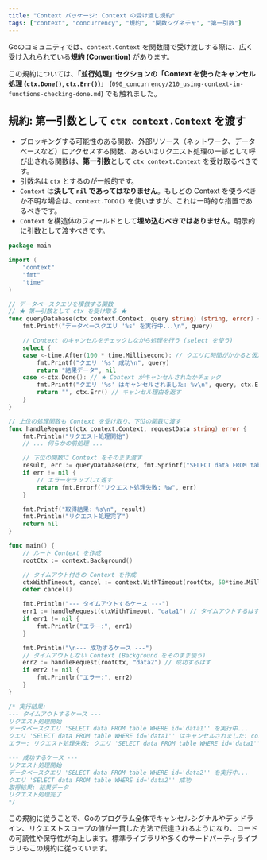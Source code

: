 ```yaml
---
title: "Context パッケージ: Context の受け渡し規約"
tags: ["context", "concurrency", "規約", "関数シグネチャ", "第一引数"]
---
```


Goのコミュニティでは、`context.Context` を関数間で受け渡しする際に、広く受け入れられている**規約 (Convention)** があります。

この規約については、**「並行処理」**セクションの**「Context を使ったキャンセル処理 (`ctx.Done()`, `ctx.Err()`)」** (`090_concurrency/210_using-context-in-functions-checking-done.md`) でも触れました。

## 規約: 第一引数として `ctx context.Context` を渡す

*   ブロッキングする可能性のある関数、外部リソース（ネットワーク、データベースなど）にアクセスする関数、あるいはリクエスト処理の一部として呼び出される関数は、**第一引数**として `ctx context.Context` を受け取るべきです。
*   引数名は `ctx` とするのが一般的です。
*   `Context` は**決して `nil` であってはなりません**。もしどの Context を使うべきか不明な場合は、`context.TODO()` を使いますが、これは一時的な措置であるべきです。
*   `Context` を構造体のフィールドとして**埋め込むべきではありません**。明示的に引数として渡すべきです。

```go title="Context を第一引数として渡す例"
package main

import (
	"context"
	"fmt"
	"time"
)

// データベースクエリを模倣する関数
// ★ 第一引数として ctx を受け取る ★
func queryDatabase(ctx context.Context, query string) (string, error) {
	fmt.Printf("データベースクエリ '%s' を実行中...\n", query)

	// Context のキャンセルをチェックしながら処理を行う (select を使う)
	select {
	case <-time.After(100 * time.Millisecond): // クエリに時間がかかると仮定
		fmt.Printf("クエリ '%s' 成功\n", query)
		return "結果データ", nil
	case <-ctx.Done(): // ★ Context がキャンセルされたかチェック
		fmt.Printf("クエリ '%s' はキャンセルされました: %v\n", query, ctx.Err())
		return "", ctx.Err() // キャンセル理由を返す
	}
}

// 上位の処理関数も Context を受け取り、下位の関数に渡す
func handleRequest(ctx context.Context, requestData string) error {
	fmt.Println("リクエスト処理開始")
	// ... 何らかの前処理 ...

	// 下位の関数に Context をそのまま渡す
	result, err := queryDatabase(ctx, fmt.Sprintf("SELECT data FROM table WHERE id='%s'", requestData))
	if err != nil {
		// エラーをラップして返す
		return fmt.Errorf("リクエスト処理失敗: %w", err)
	}

	fmt.Printf("取得結果: %s\n", result)
	fmt.Println("リクエスト処理完了")
	return nil
}

func main() {
	// ルート Context を作成
	rootCtx := context.Background()

	// タイムアウト付きの Context を作成
	ctxWithTimeout, cancel := context.WithTimeout(rootCtx, 50*time.Millisecond) // 50ms でタイムアウト
	defer cancel()

	fmt.Println("--- タイムアウトするケース ---")
	err1 := handleRequest(ctxWithTimeout, "data1") // タイムアウトするはず
	if err1 != nil {
		fmt.Println("エラー:", err1)
	}

	fmt.Println("\n--- 成功するケース ---")
	// タイムアウトしない Context (Background をそのまま使う)
	err2 := handleRequest(rootCtx, "data2") // 成功するはず
	if err2 != nil {
		fmt.Println("エラー:", err2)
	}
}

/* 実行結果:
--- タイムアウトするケース ---
リクエスト処理開始
データベースクエリ 'SELECT data FROM table WHERE id='data1'' を実行中...
クエリ 'SELECT data FROM table WHERE id='data1'' はキャンセルされました: context deadline exceeded
エラー: リクエスト処理失敗: クエリ 'SELECT data FROM table WHERE id='data1'' はキャンセルされました: context deadline exceeded

--- 成功するケース ---
リクエスト処理開始
データベースクエリ 'SELECT data FROM table WHERE id='data2'' を実行中...
クエリ 'SELECT data FROM table WHERE id='data2'' 成功
取得結果: 結果データ
リクエスト処理完了
*/
```

この規約に従うことで、Goのプログラム全体でキャンセルシグナルやデッドライン、リクエストスコープの値が一貫した方法で伝達されるようになり、コードの可読性や保守性が向上します。標準ライブラリや多くのサードパーティライブラリもこの規約に従っています。